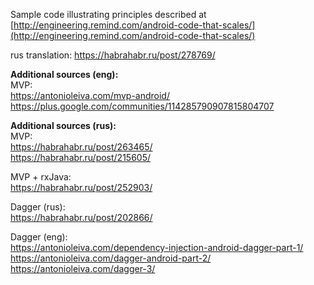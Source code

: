 Sample code illustrating principles described at [http://engineering.remind.com/android-code-that-scales/](http://engineering.remind.com/android-code-that-scales/)

rus translation: https://habrahabr.ru/post/278769/

<b> Additional sources (eng): </b> </br>
MVP: </br>
https://antonioleiva.com/mvp-android/ </br>
https://plus.google.com/communities/114285790907815804707 </br>

<b> Additional sources (rus): </b> </br>
MVP: </br>
https://habrahabr.ru/post/263465/ </br>
https://habrahabr.ru/post/215605/ </br>

MVP + rxJava: </br>
https://habrahabr.ru/post/252903/

Dagger (rus): </br>
https://habrahabr.ru/post/202866/ </br>

Dagger (eng): </br>
https://antonioleiva.com/dependency-injection-android-dagger-part-1/ </br>
https://antonioleiva.com/dagger-android-part-2/ </br>
https://antonioleiva.com/dagger-3/ </br>

